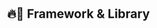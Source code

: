 ---
title: "🔥🤗 Framework & Library"
permalink: /framework-library/
layout: category
author_profile: false
taxonomy: Framework & Library
---